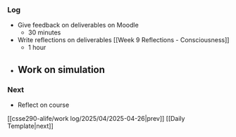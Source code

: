 ### Log
- Give feedback on deliverables on Moodle
	- 30 minutes
- Write reflections on deliverables [[Week 9 Reflections - Consciousness]]
	- 1 hour
- Work on simulation
	- 
### Next
- Reflect on course

[[csse290-alife/work log/2025/04/2025-04-26|prev]] [[Daily Template|next]]